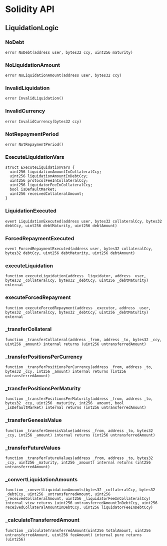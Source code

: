 # Solidity API

## LiquidationLogic

### NoDebt

```solidity
error NoDebt(address user, bytes32 ccy, uint256 maturity)
```

### NoLiquidationAmount

```solidity
error NoLiquidationAmount(address user, bytes32 ccy)
```

### InvalidLiquidation

```solidity
error InvalidLiquidation()
```

### InvalidCurrency

```solidity
error InvalidCurrency(bytes32 ccy)
```

### NotRepaymentPeriod

```solidity
error NotRepaymentPeriod()
```

### ExecuteLiquidationVars

```solidity
struct ExecuteLiquidationVars {
  uint256 liquidationAmountInCollateralCcy;
  uint256 liquidationAmountInDebtCcy;
  uint256 protocolFeeInCollateralCcy;
  uint256 liquidatorFeeInCollateralCcy;
  bool isDefaultMarket;
  uint256 receivedCollateralAmount;
}
```

### LiquidationExecuted

```solidity
event LiquidationExecuted(address user, bytes32 collateralCcy, bytes32 debtCcy, uint256 debtMaturity, uint256 debtAmount)
```

### ForcedRepaymentExecuted

```solidity
event ForcedRepaymentExecuted(address user, bytes32 collateralCcy, bytes32 debtCcy, uint256 debtMaturity, uint256 debtAmount)
```

### executeLiquidation

```solidity
function executeLiquidation(address _liquidator, address _user, bytes32 _collateralCcy, bytes32 _debtCcy, uint256 _debtMaturity) external
```

### executeForcedRepayment

```solidity
function executeForcedRepayment(address _executor, address _user, bytes32 _collateralCcy, bytes32 _debtCcy, uint256 _debtMaturity) external
```

### _transferCollateral

```solidity
function _transferCollateral(address _from, address _to, bytes32 _ccy, uint256 _amount) internal returns (uint256 untransferredAmount)
```

### _transferPositionsPerCurrency

```solidity
function _transferPositionsPerCurrency(address _from, address _to, bytes32 _ccy, int256 _amount) internal returns (int256 untransferredAmount)
```

### _transferPositionsPerMaturity

```solidity
function _transferPositionsPerMaturity(address _from, address _to, bytes32 _ccy, uint256 _maturity, int256 _amount, bool _isDefaultMarket) internal returns (int256 untransferredAmount)
```

### _transferGenesisValue

```solidity
function _transferGenesisValue(address _from, address _to, bytes32 _ccy, int256 _amount) internal returns (int256 untransferredAmount)
```

### _transferFutureValues

```solidity
function _transferFutureValues(address _from, address _to, bytes32 _ccy, uint256 _maturity, int256 _amount) internal returns (int256 untransferredAmount)
```

### _convertLiquidationAmounts

```solidity
function _convertLiquidationAmounts(bytes32 _collateralCcy, bytes32 _debtCcy, uint256 _untransferredAmount, uint256 _receivedCollateralAmount, uint256 _liquidatorFeeInCollateralCcy) internal view returns (uint256 untransferredAmountInDebtCcy, uint256 receivedCollateralAmountInDebtCcy, uint256 liquidatorFeeInDebtCcy)
```

### _calculateTransferredAmount

```solidity
function _calculateTransferredAmount(uint256 totalAmount, uint256 untransferredAmount, uint256 feeAmount) internal pure returns (uint256)
```


